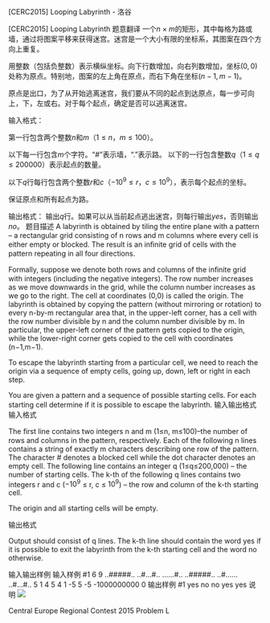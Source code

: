 



[CERC2015] Looping Labyrinth - 洛谷














[CERC2015] Looping Labyrinth
题意翻译
一个$n×m$的矩形，其中每格为路或墙，通过将图案平移来获得迷宫。迷宫是一个大小有限的坐标系，其图案在四个方向上重复。

用整数（包括负整数）表示横纵坐标。向下行数增加，向右列数增加，坐标$(0,0)$处称为原点。特别地，图案的左上角在原点，而右下角在坐标$(n-1,m-1)$。

原点是出口，为了从开始逃离迷宫，我们要从不同的起点到达原点，每一步可向上，下，左或右。对于每个起点，确定是否可以逃离迷宫。

输入格式：

第一行包含两个整数$n$和$m$（$1≤n$，$m≤100$）。

以下每一行包含$m$个字符。“#”表示墙，“.”表示路。
以下的一行包含整数$q$（$1≤q≤200000$）表示起点的数量。

以下$q$行每行包含两个整数$r$和$c$（$-10^9≤r$，$c≤10^9$），表示每个起点的坐标。

保证原点和所有起点为路。

输出格式：
输出$q$行。如果可以从当前起点逃出迷宫，则每行输出$yes$，否则输出$no$。
题目描述
A labyrinth is obtained by tiling the entire plane with a pattern – a rectangular grid consisting of n rows and m columns where every cell is either empty or blocked. The result is an inﬁnite grid of cells with the pattern repeating in all four directions. 

Formally, suppose we denote both rows and columns of the inﬁnite grid with integers (including the negative integers). The row number increases as we move downwards in the grid, while the column number increases as we go to the right. The cell at coordinates (0,0) is called the origin. The labyrinth is obtained by copying the pattern (without mirroring or rotation) to every n-by-m rectangular area that, in the upper-left corner, has a cell with the row number divisible by n and the column number divisible by m. In particular, the upper-left corner of the pattern gets copied to the origin, while the lower-right corner gets copied to the cell with coordinates (n−1,m−1). 

To escape the labyrinth starting from a particular cell, we need to reach the origin via a sequence of empty cells, going up, down, left or right in each step. 

You are given a pattern and a sequence of possible starting cells. For each starting cell determine if it is possible to escape the labyrinth.
输入输出格式
输入格式

The ﬁrst line contains two integers n and m (1≤n, m≤100)–the number of rows and columns in the pattern, respectively. Each of the following n lines contains a string of exactly m characters describing one row of the pattern. The character # denotes a blocked cell while the dot character denotes an empty cell. The following line contains an integer q (1≤q≤200,000) – the number of starting cells. The k-th of the following q lines contains two integers r and c ($−10^9$ ≤ r, c ≤ $10^9$) – the row and column of the k-th starting cell. 

The origin and all starting cells will be empty.

输出格式

Output should consist of q lines. The k-th line should contain the word yes if it is possible to exit the labyrinth from the k-th starting cell and the word no otherwise.

输入输出样例
输入样例 #1
6 9 
..#####.. 
..#...#.. 
......#.. 
..#####.. 
..#...... 
..#...#.. 
5 
1 4 
5 4 
1 -5 
5 -5 
-1000000000 0
输出样例 #1
yes 
no 
no 
yes 
yes
说明
![](https://cdn.luogu.com.cn/upload/pic/16244.png )

Central Europe Regional Contest 2015 Problem L






